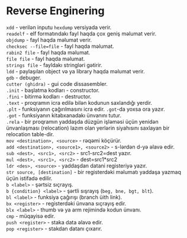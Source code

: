# Reverse Enginering

`xdd` - verilən inputu `hexdump` versiyada verir.  
`readelf` - elf formatındakı fayl haqda çox geniş məlumat verir.  
`objdump` - fayl haqda məlumat verir.  
`checksec --file=file` - fayl haqda məlumat.  
`rabin2 file` - fayl haqda məlumat.  
`file file` - fayl haqda məlumat.  
`strings file` - fayldakı stringləri gətirir.  
`ldd` - paylaşılan object və ya library haqda məlumat verir.  
`gdb` - debuger.  
`cutter (ghidra)` - gui code dissasembler.  
`.init` - başlatma kodları - constructor.  
`.fini` - bitirmə kodları - destructor.  
`.text` - proqramın icra edilə bilən kodunun saxlandığı yerdir.  
`.plt` - funksiyanın çağırılmasını icra edir. `.got`-da yoxsa ora yazır.  
`.got` - funksiyanın kitabxanadakı ünvanını tutur.  
`.rela` - bir proqramın yaddaşda düzgün işləməsi üçün yenidən ünvanlaşması (relocation) lazım olan yerlərin siyahısını saxlayan bir relocation table-dir.  
`mov <destination>, <source>` - rəqəmi köçürür.  
`add <destination>, <source1>, <source2>` - s-lərdən d-yə əlavə edir.  
`sub <dest>, <src1>, <src2>` - src1-src2=dest yazır.  
`mul <dest>, <src1>, <src2>` - dest=src1*src2  
`ldr <des>, <source>` - yaddaşdan datani registeriyə yazır.  
`str source, [destination]` - bir registerdəki məlumatı yaddaşa yazmaq üçün istifadə edilir.  
`b <label>` - şərtsiz sıçrayış.  
`b {condition} <label>` - şərtli sışrayış (`beg, bne, bgt, blt`).  
`bl <label>` - funksiya çağırışı (branch üith link).  
`bx <register>` - registerdəki ünvana sıçrayış edir.  
`blx <label>` - thumb və ya arm rejimində kodun ünvanı.  
`cmp` - müqayisə edir.  
`push <register>` - staka data əlavə edir.  
`pop <register>` - stakdan datanı çıxarır.  

